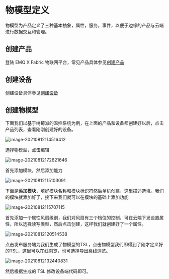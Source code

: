 # 物模型定义

物模型为产品定义了三种基本抽象，属性，服务，事件，以便于边缘的产品与云端进行数据交互和管理。

## 创建产品

登陆 EMQ X Fabric 物联网平台，常见产品具体参见[创建产品](./create_product.md)

## 创建设备

创建设备具体参见[创建设备](./create_device.md)

## 创建物模型

下面我们以基于树莓派的温控系统为例，在上面的产品和设备都创建好以后，点击产品列表，查看刚刚创建好的设备。

![image-20210812114516412](./_assets/image-20210812114516412.png)

选择物模型，点击编辑

![image-20210812172621646](./_assets/image-20210812172621646.png)

首先添加模块，然后添加能力

![image-20210812115103091](./_assets/image-20210812115103091.png)

下面是**添加模块**，填好模块名称和模块标识符然后单机创建，这里描述选填。我们的模块就添加好了，接下来我们就可以在模块的基础上添加功能

![image-20210812115707115](./_assets/image-20210812115707115.png)

首先添加一个属性风扇级别，我们对风扇有三个档位的控制，可在云端下发设置属性，所以选择读写类型，然后点击创建，这样我们就创建好了一个属性。

![image-20210812120514538](./_assets/image-20210812120514538.png)

点击发布服务端为我们生成了物模型的TSL，点击物模型我们即得到了刚才定义好的TSL，这里可以在线浏览，也可选择导出离线浏览。

![image-20210812132440831](./_assets/image-20210812132440831.png)

然后根据生成的 TSL 修改设备端代码即可。
